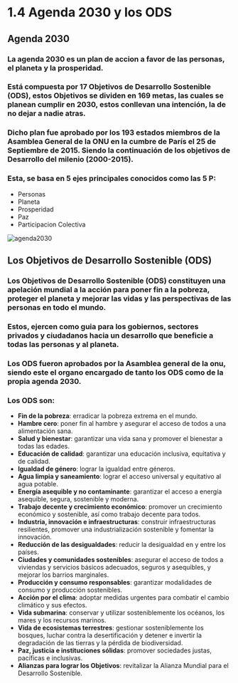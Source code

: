 # 1.4 Agenda 2030 y los ODS
## Agenda 2030
### La agenda 2030 es un plan de accion a favor de las personas, el planeta y la prosperidad. 
### Está compuesta por 17 Objetivos de Desarrollo Sostenible (ODS), estos Objetivos se dividen en 169 metas, las cuales se planean cumplir en 2030, estos conllevan una intención, la de no dejar a nadie atras.
###  Dicho plan fue aprobado por los 193 estados miembros de la Asamblea General de la ONU en la cumbre de París el 25 de Septiembre de 2015. Siendo la continuación de los objetivos de Desarrollo del milenio (2000-2015).
### Esta, se basa en 5 ejes principales conocidos como las 5 P:
  - Personas
  - Planeta
  - Prosperidad
  - Paz
  - Participacion Colectiva





![agenda2030]()

## Los Objetivos de Desarrollo Sostenible (ODS)
###  Los Objetivos de Desarrollo Sostenible (ODS) constituyen una apelación mundial a la acción para poner fin a la pobreza, proteger el planeta y mejorar las vidas y las perspectivas de las personas en todo el mundo.
### Estos, ejercen como guia para los gobiernos, sectores privados y ciudadanos hacia un desarrollo que beneficie a todas las personas y al planeta.
### Los ODS fueron aprobados por la Asamblea general de la onu, siendo este el organo encargado de tanto los ODS como de la propia agenda 2030.
### Los ODS son:

  - **Fin de la pobreza**: erradicar la pobreza extrema en el mundo.
  - **Hambre cero**: poner fin al hambre y asegurar el acceso de todos a una alimentación sana.
  - **Salud y bienestar**: garantizar una vida sana y promover el bienestar a todas las edades.
  - **Educación de calidad**: garantizar una educación inclusiva, equitativa y de calidad.
  - **Igualdad de género**: lograr la igualdad entre géneros.
  - **Agua limpia y saneamiento**: lograr el acceso universal y equitativo al agua potable.
  - **Energía asequible y no contaminante**: garantizar el acceso a energía asequible, segura, sostenible y moderna.
  - **Trabajo decente y crecimiento económico**: promover un crecimiento económico y sostenible, así como trabajo decente para todos.
  - **Industria, innovación e infraestructuras**: construir infraestructuras resilientes, promover una industrialización sostenible y fomentar la innovación.
  - **Reducción de las desigualdades**: reducir la desigualdad en y entre los países.
  - **Ciudades y comunidades sostenibles**: asegurar el acceso de todos a viviendas y servicios básicos adecuados, seguros y asequibles, y mejorar los barrios marginales.
  - **Producción y consumo responsables**: garantizar modalidades de consumo y producción sostenibles.
  - **Acción por el clima**: adoptar medidas urgentes para combatir el cambio climático y sus efectos.
  - **Vida submarina**: conservar y utilizar sosteniblemente los océanos, los mares y los recursos marinos.
  - **Vida de ecosistemas terrestres**: gestionar sosteniblemente los bosques, luchar contra la desertificación y detener e invertir la degradación de las tierras y la pérdida de biodiversidad.
  - **Paz, justicia e instituciones sólidas**: promover sociedades justas, pacíficas e inclusivas.
  - **Alianzas para lograr los Objetivos**: revitalizar la Alianza Mundial para el Desarrollo Sostenible.
